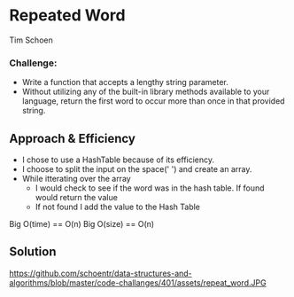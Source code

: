 # Repeated Word
Tim Schoen

### Challenge:
* Write a function that accepts a lengthy string parameter.
 * Without utilizing any of the built-in library methods available to your language, return the first word to occur more than once in that provided string.

## Approach & Efficiency
* I chose to use a HashTable because of its efficiency. 
* I choose to split the input on the space(' ') and create an array.
* While itterating  over the array
  * I would check to see if the word was in the hash table.  If found would return the value
  * If not found I add the value to the Hash Table

Big O(time) == O(n)
Big O(size) == O(n)



## Solution
https://github.com/schoentr/data-structures-and-algorithms/blob/master/code-challanges/401/assets/repeat_word.JPG